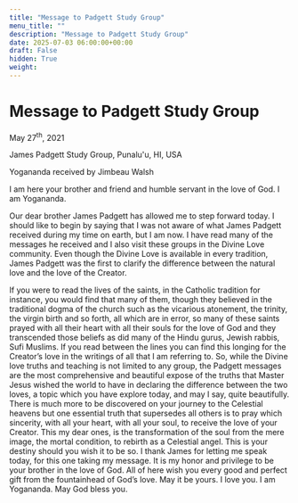 ```yaml
---
title: "Message to Padgett Study Group"
menu_title: ""
description: "Message to Padgett Study Group"
date: 2025-07-03 06:00:00+00:00
draft: False
hidden: True
weight:
---
```

# Message to Padgett Study Group

May 27<sup>th</sup>, 2021

James Padgett Study Group, Punalu'u, HI, USA

Yogananda received by Jimbeau Walsh

I am here your brother and friend and humble servant in the love of God. I am Yogananda.

Our dear brother James Padgett has allowed me to step forward today. I should like to begin by saying that I was not aware of what James Padgett received during my time on earth, but I am now. I have read many of the messages he received and I also visit these groups in the Divine Love community. Even though the Divine Love is available in every tradition, James Padgett was the first to clarify the difference between the natural love and the love of the Creator.

If you were to read the lives of the saints, in the Catholic tradition for instance, you would find that many of them, though they believed in the traditional dogma of the church such as the vicarious atonement, the trinity, the virgin birth and so forth, all which are in error, so many of these saints prayed with all their heart with all their souls for the love of God and they transcended those beliefs as did many of the Hindu gurus, Jewish rabbis, Sufi Muslims. If you read between the lines you can find this longing for the Creator’s love in the writings of all that I am referring to. So, while the Divine love truths and teaching is not limited to any group, the Padgett messages are the most comprehensive and beautiful expose of the truths that Master Jesus wished the world to have in declaring the difference between the two loves, a topic which you have explore today, and may I say, quite beautifully. There is much more to be discovered on your journey to the Celestial heavens but one essential truth that supersedes all others is to pray which sincerity, with all your heart, with all your soul, to receive the love of your Creator. This my dear ones, is the transformation of the soul from the mere image, the mortal condition, to rebirth as a Celestial angel. This is your destiny should you wish it to be so. I thank James for letting me speak today, for this one taking my message. It is my honor and privilege to be your brother in the love of God. All of here wish you every good and perfect gift from the fountainhead of God’s love. May it be yours. I love you. I am Yogananda. May God bless you. 

